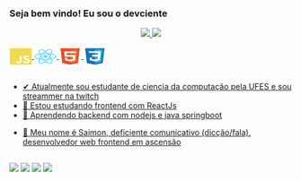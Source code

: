 ### Seja bem vindo! Eu sou o devciente



<div align="center">
  <a href="https://github.com/felipeSaimon">
  <img height="155em" src="https://github-readme-stats.vercel.app/api?username=felipeSaimon&show_icons=true&theme=aura&include_all_commits=true&count_private=true"/>
  <img height="155em" src="https://github-readme-stats.vercel.app/api/top-langs/?username=felipeSaimon&layout=compact&langs_count=7&theme=aura"/>
</div>

<div style="display: inline_block"><br>
  <img align="center" alt="devciente-Js" height="30" width="40" src="https://raw.githubusercontent.com/devicons/devicon/master/icons/javascript/javascript-plain.svg">
  <img align="center" alt="devciente-React" height="30" width="40" src="https://raw.githubusercontent.com/devicons/devicon/master/icons/react/react-original.svg">
  <img align="center" alt="devciente-HTML" height="30" width="40" src="https://raw.githubusercontent.com/devicons/devicon/master/icons/html5/html5-original.svg">
  <img align="center" alt="devciente-CSS" height="30" width="40" src="https://raw.githubusercontent.com/devicons/devicon/master/icons/css3/css3-original.svg">
  <!--<img align="right" alt="Rafa-pic" height="150" style="border-radius:50px;" src="https://media.discordapp.net/attachments/639956127056134178/890373478988013628/Publicacoes_Instagram_1_1.png?width=676&height=676">-->
</div>
  
  ##

<!-- 🔭 I’m currently working on ...-->
- ✔ Atualmente sou estudante de ciencia da computação pela UFES e sou streammer na twitch
- 🌱 Estou estudando frontend com ReactJs
- 🌱 Aprendendo backend com nodejs e java springboot
<!-- 👯 I’m looking to collaborate on ...
- 🤔 I’m looking for help with ...-->
- 💬 Meu nome é Saimon, deficiente comunicativo (dicção/fala), desenvolvedor web frontend em ascensão
<!-- 📫 How to reach me: ...
- 😄 Pronouns: ...
- ⚡ Fun fact: ...-->

##
  
  <div> 
  <a href="https://www.youtube.com/channel/UCedngojq5uSHo-v_JTgmVgg" target="_blank"><img src="https://img.shields.io/badge/YouTube-FF0000?style=for-the-badge&logo=youtube&logoColor=white" target="_blank"></a>
  <a href="https://instagram.com/devciente" target="_blank"><img src="https://img.shields.io/badge/-Instagram-%23E4405F?style=for-the-badge&logo=instagram&logoColor=white" target="_blank"></a>
 	<a href="https://www.twitch.tv/devciente" target="_blank"><img src="https://img.shields.io/badge/Twitch-9146FF?style=for-the-badge&logo=twitch&logoColor=white" target="_blank"></a>
  <a href="https://www.linkedin.com/in/saimon-lima" target="_blank"><img src="https://img.shields.io/badge/-LinkedIn-%230077B5?style=for-the-badge&logo=linkedin&logoColor=white" target="_blank"></a> 
